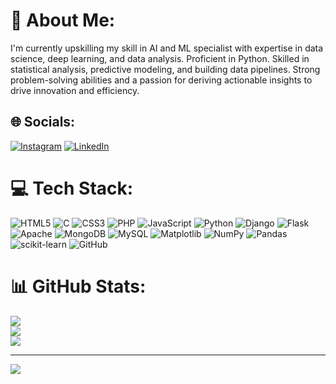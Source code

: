 # 💫 About Me:
I'm currently upskilling my skill in AI and ML specialist with expertise in data science, deep learning, and data analysis. Proficient in Python. Skilled in statistical analysis, predictive modeling, and building data pipelines. Strong problem-solving abilities and a passion for deriving actionable insights to drive innovation and efficiency.<br>


## 🌐 Socials:
[![Instagram](https://img.shields.io/badge/Instagram-%23E4405F.svg?logo=Instagram&logoColor=white)](https://instagram.com/https://instagram.com/peeettzz) [![LinkedIn](https://img.shields.io/badge/LinkedIn-%230077B5.svg?logo=linkedin&logoColor=white)](https://linkedin.com/in/https://linkedin.com/in/peter-sunny-8117b8231) 

# 💻 Tech Stack:
![HTML5](https://img.shields.io/badge/html5-%23E34F26.svg?style=for-the-badge&logo=html5&logoColor=white) ![C](https://img.shields.io/badge/c-%2300599C.svg?style=for-the-badge&logo=c&logoColor=white) ![CSS3](https://img.shields.io/badge/css3-%231572B6.svg?style=for-the-badge&logo=css3&logoColor=white) ![PHP](https://img.shields.io/badge/php-%23777BB4.svg?style=for-the-badge&logo=php&logoColor=white) ![JavaScript](https://img.shields.io/badge/javascript-%23323330.svg?style=for-the-badge&logo=javascript&logoColor=%23F7DF1E) ![Python](https://img.shields.io/badge/python-3670A0?style=for-the-badge&logo=python&logoColor=ffdd54) ![Django](https://img.shields.io/badge/django-%23092E20.svg?style=for-the-badge&logo=django&logoColor=white) ![Flask](https://img.shields.io/badge/flask-%23000.svg?style=for-the-badge&logo=flask&logoColor=white) ![Apache](https://img.shields.io/badge/apache-%23D42029.svg?style=for-the-badge&logo=apache&logoColor=white) ![MongoDB](https://img.shields.io/badge/MongoDB-%234ea94b.svg?style=for-the-badge&logo=mongodb&logoColor=white) ![MySQL](https://img.shields.io/badge/mysql-4479A1.svg?style=for-the-badge&logo=mysql&logoColor=white) ![Matplotlib](https://img.shields.io/badge/Matplotlib-%23ffffff.svg?style=for-the-badge&logo=Matplotlib&logoColor=black) ![NumPy](https://img.shields.io/badge/numpy-%23013243.svg?style=for-the-badge&logo=numpy&logoColor=white) ![Pandas](https://img.shields.io/badge/pandas-%23150458.svg?style=for-the-badge&logo=pandas&logoColor=white) ![scikit-learn](https://img.shields.io/badge/scikit--learn-%23F7931E.svg?style=for-the-badge&logo=scikit-learn&logoColor=white) ![GitHub](https://img.shields.io/badge/github-%23121011.svg?style=for-the-badge&logo=github&logoColor=white)
# 📊 GitHub Stats:
![](https://github-readme-stats.vercel.app/api?username=Peter-sunny&theme=dark&hide_border=false&include_all_commits=false&count_private=true)<br/>
![](https://github-readme-streak-stats.herokuapp.com/?user=Peter-sunny&theme=dark&hide_border=false)<br/>
![](https://github-readme-stats.vercel.app/api/top-langs/?username=Peter-sunny&theme=dark&hide_border=false&include_all_commits=false&count_private=true&layout=compact)

---
[![](https://visitcount.itsvg.in/api?id=Peter-sunny&icon=0&color=0)](https://visitcount.itsvg.in)

<!-- Proudly created with GPRM ( https://gprm.itsvg.in ) -->
